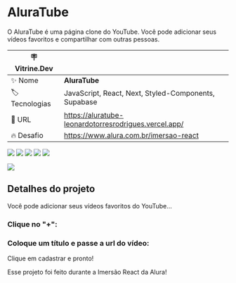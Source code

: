 # AluraTube

O AluraTube é uma página clone do YouTube. Você pode adicionar seus vídeos favoritos e compartilhar com outras pessoas.

| :placard: Vitrine.Dev |     |
| -------------  | --- |
| :sparkles: Nome        | **AluraTube**
| :label: Tecnologias | JavaScript, React, Next, Styled-Components, Supabase
| :rocket: URL         | https://aluratube-leonardotorresrodrigues.vercel.app/
| :fire: Desafio     | https://www.alura.com.br/imersao-react

<div>
  <img src="https://img.shields.io/badge/JavaScript-F7DF1E?style=for-the-badge&logo=javascript&logoColor=black">
  <img src="https://img.shields.io/badge/React-20232A?style=for-the-badge&logo=react&logoColor=61DAFB"/>
  <img src="https://img.shields.io/badge/Next-ffffff?style=for-the-badge&logo=nextdotjs&logoColor=000000"/>
  <img src="https://img.shields.io/badge/styled components-3C3C3C?style=for-the-badge&logo=styled-components&logoColor=DB7093">
  <img src="https://img.shields.io/badge/supabase-1C1C1C?style=for-the-badge&logo=supabase&logoColor=3ECF8E">
</div>

<!-- Inserir imagem com a #vitrinedev ao final do link -->
![](https://via.placeholder.com/1200x500.png?text=imagem+lindona+do+meu+projeto#vitrinedev)

## Detalhes do projeto

Você pode adicionar seus vídeos favoritos do YouTube...

### Clique no "+":
<!-- adicionar imagem do + -->

### Coloque um título e passe a url do vídeo:

<!-- Inserir imagem adicionando vídeo -->

Clique em cadastrar e pronto!

Esse projeto foi feito durante a Imersão React da Alura!

